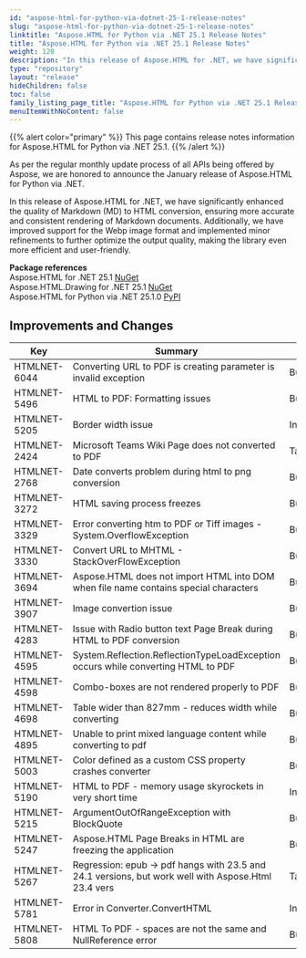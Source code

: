 ```yaml
---
id: "aspose-html-for-python-via-dotnet-25-1-release-notes"
slug: "aspose-html-for-python-via-dotnet-25-1-release-notes"
linktitle: "Aspose.HTML for Python via .NET 25.1 Release Notes"
title: "Aspose.HTML for Python via .NET 25.1 Release Notes"
weight: 120
description: "In this release of Aspose.HTML for .NET, we have significantly enhanced the quality of Markdown (MD) to HTML conversion, ensuring more accurate and consistent rendering of Markdown documents. Additionally, we have improved support for the Webp image format and implemented minor refinements to further optimize the output quality, making the library even more efficient and user-friendly."
type: "repository"
layout: "release"
hideChildren: false
toc: false
family_listing_page_title: "Aspose.HTML for Python via .NET 25.1 Release Notes"
menuItemWithNoContent: false
---
```

{{% alert color="primary" %}}
This page contains release notes information for Aspose.HTML for Python via .NET 25.1.
{{% /alert %}}

As per the regular monthly update process of all APIs being offered by Aspose, we are honored to announce the January release of Aspose.HTML for Python via .NET.

In this release of Aspose.HTML for .NET, we have significantly enhanced the quality of Markdown (MD) to HTML conversion, ensuring more accurate and consistent rendering of Markdown documents. Additionally, we have improved support for the Webp image format and implemented minor refinements to further optimize the output quality, making the library even more efficient and user-friendly.

**Package references**<br>
Aspose.HTML for .NET 25.1 [NuGet](https://www.nuget.org/packages/Aspose.Html)<br>
Aspose.HTML.Drawing for .NET 25.1 [NuGet](https://www.nuget.org/packages/Aspose.Html.Drawing)<br>
Aspose.HTML for Python via .NET  25.1.0 [PyPI](https://pypi.org/project/aspose-html-net/)



## **Improvements and Changes**

| **Key**      | **Summary**                                                                            | **Category** |
| ------------ | -------------------------------------------------------------------------------------- | ------------ |
| HTMLNET-6044 | Converting URL to PDF is creating parameter is invalid exception | Bug |
| HTMLNET-5496 | HTML to PDF: Formatting issues | Bug |
| HTMLNET-5205 | Border width issue | Investigation |
| HTMLNET-2424 | Microsoft Teams Wiki Page does not converted to PDF | Task |
| HTMLNET-2768 | Date converts problem during html to png conversion | Bug |
| HTMLNET-3272 | HTML saving process freezes | Bug |
| HTMLNET-3329 | Error converting htm to PDF or Tiff images - System.OverflowException | Bug |
| HTMLNET-3330 | Convert URL to MHTML - StackOverFlowException | Bug |
| HTMLNET-3694 | Aspose.HTML does not import HTML into DOM when file name contains special characters | Bug |
| HTMLNET-3907 | Image convertion issue | Bug |
| HTMLNET-4283 | Issue with Radio button text Page Break during HTML to PDF conversion | Bug |
| HTMLNET-4595 | System.Reflection.ReflectionTypeLoadException occurs while converting HTML to PDF | Bug |
| HTMLNET-4598 | Combo-boxes are not rendered properly to PDF | Bug |
| HTMLNET-4698 | Table wider than 827mm - reduces width while converting | Bug |
| HTMLNET-4895 | Unable to print mixed language content while converting to pdf | Bug |
| HTMLNET-5003 | Color defined as a custom CSS property crashes converter | Bug |
| HTMLNET-5190 | HTML to PDF - memory usage skyrockets in very short time | Investigation |
| HTMLNET-5215 | ArgumentOutOfRangeException with BlockQuote | Bug |
| HTMLNET-5247 | Aspose.HTML Page Breaks in HTML are freezing the application | Bug |
| HTMLNET-5267 | Regression: epub -> pdf hangs with 23.5 and 24.1 versions, but work well with Aspose.Html 23.4 vers | Task |
| HTMLNET-5781 | Error in Converter.ConvertHTML | Investigation |
| HTMLNET-5808 | HTML To PDF - spaces are not the same and NullReference error | Bug |